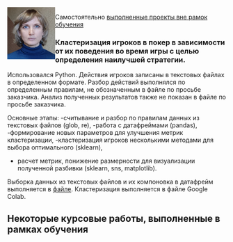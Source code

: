 <img src="фото для резюме.jpg" align="left" width="110" height="120" />

Самостоятельно <ins>выполненные проекты вне рамок обучения<ins>
### Кластеризация игроков в покер в зависимости от их поведения во время игры с целью определения наилучшей стратегии.
Использовался Python.
Действия игроков записаны в текстовых файлах в определенном формате. 
Разбор действий выполнялся по определенным правилам, не обозначенным в файле по просьбе заказчика. Анализ полученных результатов также не показан в файле по просьбе заказчика.

Основные этапы: 
-считывание и разбор по правилам данных из текстовых файлов (glob, re), 
-работа с датафреймами (pandas), 
-формирование новых параметров для улучшения метрик кластеризации, 
-кластеризация игроков несколькими методами для выбора оптимального (sklearn),
- расчет метрик, понижение размерности для визуализации полученной разбивки (sklearn, sns, matplotlib).

Выборка данных из текстовых файлов и их компоновка в датафрейм выполняется в [файле]().
Кластеризация выполняется в файле Google Colab.

## Некоторые курсовые работы, выполненные в рамках обучения

